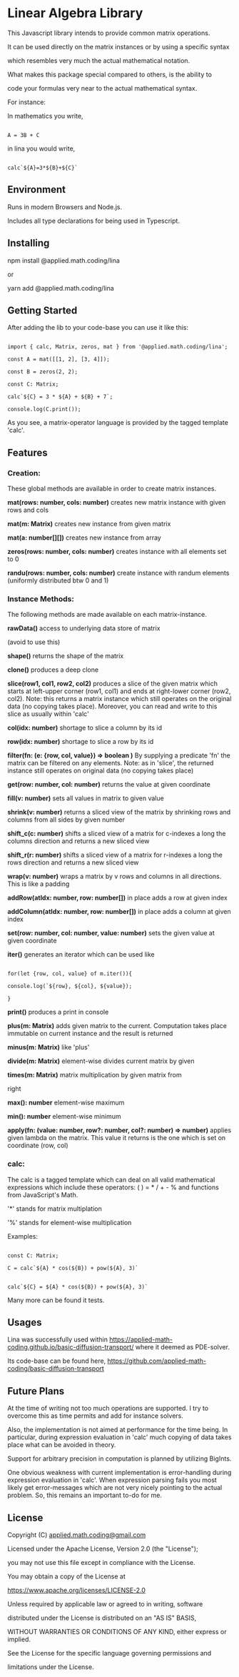 # Linear Algebra Library



This Javascript library intends to provide common matrix operations.

It can be used directly on the matrix instances or by using a specific syntax

which resembles very much the actual mathematical notation.




What makes this package special compared to others, is the ability to

code your formulas very near to the actual mathematical syntax.



For instance:

In mathematics you write,

```

A = 3B + C

```

in lina you would write,

```

calc`${A}=3*${B}+${C}`

```



## Environment



Runs in modern Browsers and Node.js.

Includes all type declarations for being used in Typescript.



## Installing



npm install @applied.math.coding/lina

or

yarn add @applied.math.coding/lina




## Getting Started

After adding the lib to your code-base you can use it like this:

```

import { calc, Matrix, zeros, mat } from '@applied.math.coding/lina';

const A = mat([[1, 2], [3, 4]]);

const B = zeros(2, 2);

const C: Matrix;

calc`${C} = 3 * ${A} + ${B} + 7`;

console.log(C.print());

```

As you see, a matrix-operator language is provided by the tagged template 'calc'.



## Features

### Creation:

These global methods are available in order to create matrix instances.



**mat(rows: number, cols: number)** creates new matrix instance with given rows and cols



**mat(m: Matrix)** creates new instance from given matrix



**mat(a: number[][])** creates new instance from array



**zeros(rows: number, cols: number)** creates instance with all elements set to 0



**randu(rows: number, cols: number)** create instance with randum elements (uniformly distributed btw 0 and 1)



### Instance Methods:

The following methods are made available on each matrix-instance.



**rawData()** access to underlying data store of matrix

(avoid to use this)



**shape()** returns the shape of the matrix



**clone()** produces a deep clone



**slice(row1, col1, row2, col2)** produces a slice of the given matrix which starts at left-upper corner (row1, col1) and ends at right-lower corner (row2, col2). Note: this returns a matrix instance which still operates on the original data (no copying takes place). Moreover, you can read and write to this slice as usually within 'calc'



**col(idx: number)** shortage to slice a column by its id



**row(idx: number)** shortage to slice a row by its id



**filter(fn: (e: {row, col, value}) => boolean )** By supplying a predicate 'fn' the matrix can be filtered on any elements. Note: as in 'slice', the returned instance still operates on original data (no copying takes place)



**get(row: number, col: number)** returns the value at given coordinate



**fill(v: number)** sets all values in matrix to given value



**shrink(v: number)** returns a sliced view of the matrix by shrinking rows and columns from all sides by given number



**shift_c(c: number)** shifts a sliced view of a matrix for c-indexes a long the columns direction and returns a new sliced view



**shift_r(r: number)** shifts a sliced view of a matrix for r-indexes a long the rows direction and returns a new sliced view



**wrap(v: number)** wraps a matrix by v rows and columns in all directions. This is like a padding



**addRow(atIdx: number, row: number[])** in place adds a row at given index



**addColumn(atIdx: number, row: number[])** in place adds a column at given index



**set(row: number, col: number, value: number)** sets the given value at given coordinate



**iter()** generates an iterator which can be used like

```

for(let {row, col, value} of m.iter()){

console.log(`${row}, ${col}, ${value});

}

```

**print()** produces a print in console



**plus(m: Matrix)** adds given matrix to the current. Computation takes place immutable on current instance and the result is returned



**minus(m: Matrix)** like 'plus'



**divide(m: Matrix)** element-wise divides current matrix by given



**times(m: Matrix)** matrix multiplication by given matrix from

right



**max(): number** element-wise maximum



**min(): number** element-wise minimum



**apply(fn: (value: number, row?: number, col?: number) => number)** applies given lambda on the matrix. This value it returns is the one which is set on coordinate (row, col)



### calc:

The calc is a tagged template which can deal on all valid mathematical expressions which include these operators: ( ) = * / + - % and functions from JavaScript's Math.

'*' stands for matrix multiplation

'%' stands for element-wise multiplication



Examples:

```

const C: Matrix;

C = calc`${A} * cos(${B}) + pow(${A}, 3)`

```

```

calc`${C} = ${A} * cos(${B}) + pow(${A}, 3)`

```

Many more can be found it tests.








## Usages

Lina was successfully used within https://applied-math-coding.github.io/basic-diffusion-transport/ where it deemed as PDE-solver.

Its code-base can be found here, https://github.com/applied-math-coding/basic-diffusion-transport



## Future Plans



At the time of writing not too much operations are supported. I try to overcome this as time permits and add for instance solvers.</br>

Also, the implementation is not aimed at performance for the time being. In particular, during expression evaluation in 'calc' much copying of data takes place what can be avoided in theory.</br>

Support for arbitrary precision in computation is planned by utilizing BigInts.</br>

One obvious weakness with current implementation is error-handling during expression evaluation in 'calc'. When expression parsing fails you most likely get error-messages which are not very nicely pointing to the actual problem. So, this remains an important to-do for me.




## License





Copyright (C) <applied.math.coding@gmail.com>





Licensed under the Apache License, Version 2.0 (the "License");



you may not use this file except in compliance with the License.



You may obtain a copy of the License at





https://www.apache.org/licenses/LICENSE-2.0





Unless required by applicable law or agreed to in writing, software



distributed under the License is distributed on an "AS IS" BASIS,



WITHOUT WARRANTIES OR CONDITIONS OF ANY KIND, either express or implied.



See the License for the specific language governing permissions and



limitations under the License.
